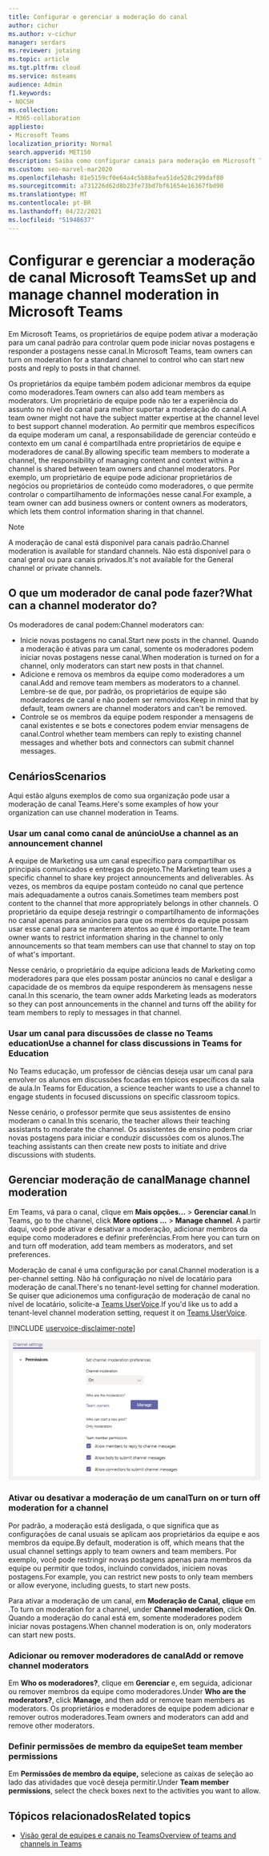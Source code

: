 ```yaml
---
title: Configurar e gerenciar a moderação do canal
author: cichur
ms.author: v-cichur
manager: serdars
ms.reviewer: jotaing
ms.topic: article
ms.tgt.pltfrm: cloud
ms.service: msteams
audience: Admin
f1.keywords:
- NOCSH
ms.collection:
- M365-collaboration
appliesto:
- Microsoft Teams
localization_priority: Normal
search.appverid: MET150
description: Saiba como configurar canais para moderação em Microsoft Teams, incluindo como adicionar membros da equipe como moderadores de canal.
ms.custom: seo-marvel-mar2020
ms.openlocfilehash: 81e5159cf0e64a4c5b88afea51de528c299daf80
ms.sourcegitcommit: a731226d62d8b23fe73bd7bf61654e16367fbd90
ms.translationtype: MT
ms.contentlocale: pt-BR
ms.lasthandoff: 04/22/2021
ms.locfileid: "51948637"
---
```

# <a name="set-up-and-manage-channel-moderation-in-microsoft-teams"></a><span data-ttu-id="f1431-103">Configurar e gerenciar a moderação de canal Microsoft Teams</span><span class="sxs-lookup"><span data-stu-id="f1431-103">Set up and manage channel moderation in Microsoft Teams</span></span>

<span data-ttu-id="f1431-104">Em Microsoft Teams, os proprietários de equipe podem ativar a moderação para um canal padrão para controlar quem pode iniciar novas postagens e responder a postagens nesse canal.</span><span class="sxs-lookup"><span data-stu-id="f1431-104">In Microsoft Teams, team owners can turn on moderation for a standard channel to control who can start new posts and reply to posts in that channel.</span></span>

<span data-ttu-id="f1431-105">Os proprietários da equipe também podem adicionar membros da equipe como moderadores.</span><span class="sxs-lookup"><span data-stu-id="f1431-105">Team owners can also add team members as moderators.</span></span> <span data-ttu-id="f1431-106">Um proprietário de equipe pode não ter a experiência do assunto no nível do canal para melhor suportar a moderação do canal.</span><span class="sxs-lookup"><span data-stu-id="f1431-106">A team owner might not have the subject matter expertise at the channel level to best support channel moderation.</span></span> <span data-ttu-id="f1431-107">Ao permitir que membros específicos da equipe moderam um canal, a responsabilidade de gerenciar conteúdo e contexto em um canal é compartilhada entre proprietários de equipe e moderadores de canal.</span><span class="sxs-lookup"><span data-stu-id="f1431-107">By allowing specific team members to moderate a channel, the responsibility of managing content and context within a channel is shared between team owners and channel moderators.</span></span> <span data-ttu-id="f1431-108">Por exemplo, um proprietário de equipe pode adicionar proprietários de negócios ou proprietários de conteúdo como moderadores, o que permite controlar o compartilhamento de informações nesse canal.</span><span class="sxs-lookup"><span data-stu-id="f1431-108">For example, a team owner can add business owners or content owners as moderators, which lets them control information sharing in that channel.</span></span>

> [!NOTE]
> <span data-ttu-id="f1431-109">A moderação de canal está disponível para canais padrão.</span><span class="sxs-lookup"><span data-stu-id="f1431-109">Channel moderation is available for standard channels.</span></span> <span data-ttu-id="f1431-110">Não está disponível para o canal geral ou para canais privados.</span><span class="sxs-lookup"><span data-stu-id="f1431-110">It's not available for the General channel or private channels.</span></span>

## <a name="what-can-a-channel-moderator-do"></a><span data-ttu-id="f1431-111">O que um moderador de canal pode fazer?</span><span class="sxs-lookup"><span data-stu-id="f1431-111">What can a channel moderator do?</span></span>

<span data-ttu-id="f1431-112">Os moderadores de canal podem:</span><span class="sxs-lookup"><span data-stu-id="f1431-112">Channel moderators can:</span></span>

- <span data-ttu-id="f1431-113">Inicie novas postagens no canal.</span><span class="sxs-lookup"><span data-stu-id="f1431-113">Start new posts in the channel.</span></span> <span data-ttu-id="f1431-114">Quando a moderação é ativas para um canal, somente os moderadores podem iniciar novas postagens nesse canal.</span><span class="sxs-lookup"><span data-stu-id="f1431-114">When moderation is turned on for a channel, only moderators can start new posts in that channel.</span></span>
- <span data-ttu-id="f1431-115">Adicione e remova os membros da equipe como moderadores a um canal.</span><span class="sxs-lookup"><span data-stu-id="f1431-115">Add and remove team members as moderators to a channel.</span></span> <span data-ttu-id="f1431-116">Lembre-se de que, por padrão, os proprietários de equipe são moderadores de canal e não podem ser removidos.</span><span class="sxs-lookup"><span data-stu-id="f1431-116">Keep in mind that by default, team owners are channel moderators and can't be removed.</span></span>
- <span data-ttu-id="f1431-117">Controle se os membros da equipe podem responder a mensagens de canal existentes e se bots e conectores podem enviar mensagens de canal.</span><span class="sxs-lookup"><span data-stu-id="f1431-117">Control whether team members can reply to existing channel messages and whether bots and connectors can submit channel messages.</span></span>

## <a name="scenarios"></a><span data-ttu-id="f1431-118">Cenários</span><span class="sxs-lookup"><span data-stu-id="f1431-118">Scenarios</span></span>

<span data-ttu-id="f1431-119">Aqui estão alguns exemplos de como sua organização pode usar a moderação de canal Teams.</span><span class="sxs-lookup"><span data-stu-id="f1431-119">Here's some examples of how your organization can use channel moderation in Teams.</span></span>

### <a name="use-a-channel-as-an-announcement-channel"></a><span data-ttu-id="f1431-120">Usar um canal como canal de anúncio</span><span class="sxs-lookup"><span data-stu-id="f1431-120">Use a channel as an announcement channel</span></span>

<span data-ttu-id="f1431-121">A equipe de Marketing usa um canal específico para compartilhar os principais comunicados e entregas do projeto.</span><span class="sxs-lookup"><span data-stu-id="f1431-121">The Marketing team uses a specific channel to share key project announcements and deliverables.</span></span> <span data-ttu-id="f1431-122">Às vezes, os membros da equipe postam conteúdo no canal que pertence mais adequadamente a outros canais.</span><span class="sxs-lookup"><span data-stu-id="f1431-122">Sometimes team members post content to the channel that more appropriately belongs in other channels.</span></span> <span data-ttu-id="f1431-123">O proprietário da equipe deseja restringir o compartilhamento de informações no canal apenas para anúncios para que os membros da equipe possam usar esse canal para se manterem atentos ao que é importante.</span><span class="sxs-lookup"><span data-stu-id="f1431-123">The team owner wants to restrict information sharing in the channel to only announcements so that team members can use that channel to stay on top of what's important.</span></span>

<span data-ttu-id="f1431-124">Nesse cenário, o proprietário da equipe adiciona leads de Marketing como moderadores para que eles possam postar anúncios no canal e desligar a capacidade de os membros da equipe responderem às mensagens nesse canal.</span><span class="sxs-lookup"><span data-stu-id="f1431-124">In this scenario, the team owner adds Marketing leads as moderators so they can post announcements in the channel and turns off the ability for team members to reply to messages in that channel.</span></span>

### <a name="use-a-channel-for-class-discussions-in-teams-for-education"></a><span data-ttu-id="f1431-125">Usar um canal para discussões de classe no Teams education</span><span class="sxs-lookup"><span data-stu-id="f1431-125">Use a channel for class discussions in Teams for Education</span></span>

<span data-ttu-id="f1431-126">No Teams educação, um professor de ciências deseja usar um canal para envolver os alunos em discussões focadas em tópicos específicos da sala de aula.</span><span class="sxs-lookup"><span data-stu-id="f1431-126">In Teams for Education, a science teacher wants to use a channel to engage students in focused discussions on specific classroom topics.</span></span>

<span data-ttu-id="f1431-127">Nesse cenário, o professor permite que seus assistentes de ensino moderam o canal.</span><span class="sxs-lookup"><span data-stu-id="f1431-127">In this scenario, the teacher allows their teaching assistants to moderate the channel.</span></span> <span data-ttu-id="f1431-128">Os assistentes de ensino podem criar novas postagens para iniciar e conduzir discussões com os alunos.</span><span class="sxs-lookup"><span data-stu-id="f1431-128">The teaching assistants can then create new posts to initiate and drive discussions with students.</span></span>

## <a name="manage-channel-moderation"></a><span data-ttu-id="f1431-129">Gerenciar moderação de canal</span><span class="sxs-lookup"><span data-stu-id="f1431-129">Manage channel moderation</span></span>

<span data-ttu-id="f1431-130">Em Teams, vá para o canal, clique em **Mais opções...**  >  **Gerenciar canal**.</span><span class="sxs-lookup"><span data-stu-id="f1431-130">In Teams, go to the channel, click **More options ...** > **Manage channel**.</span></span> <span data-ttu-id="f1431-131">A partir daqui, você pode ativar e desativar a moderação, adicionar membros da equipe como moderadores e definir preferências.</span><span class="sxs-lookup"><span data-stu-id="f1431-131">From here you can turn on and turn off moderation, add team members as moderators, and set preferences.</span></span>

<span data-ttu-id="f1431-132">Moderação de canal é uma configuração por canal.</span><span class="sxs-lookup"><span data-stu-id="f1431-132">Channel moderation is a per-channel setting.</span></span> <span data-ttu-id="f1431-133">Não há configuração no nível de locatário para moderação de canal.</span><span class="sxs-lookup"><span data-stu-id="f1431-133">There's no tenant-level setting for channel moderation.</span></span> <span data-ttu-id="f1431-134">Se quiser que adicionemos uma configuração de moderação de canal no nível de locatário, solicite-a [Teams UserVoice](https://microsoftteams.uservoice.com/).</span><span class="sxs-lookup"><span data-stu-id="f1431-134">If you'd like us to add a tenant-level channel moderation setting, request it on [Teams UserVoice](https://microsoftteams.uservoice.com/).</span></span>

[!INCLUDE [uservoice-disclaimer-note](includes/uservoice-disclaimer-note.md)]

![preferências para managing-channel-moderation-in-teams](media/manage-channel-moderation-in-teams-preferences.png)

### <a name="turn-on-or-turn-off-moderation-for-a-channel"></a><span data-ttu-id="f1431-136">Ativar ou desativar a moderação de um canal</span><span class="sxs-lookup"><span data-stu-id="f1431-136">Turn on or turn off moderation for a channel</span></span>

<span data-ttu-id="f1431-137">Por padrão, a moderação está desligada, o que significa que as configurações de canal usuais se aplicam aos proprietários da equipe e aos membros da equipe.</span><span class="sxs-lookup"><span data-stu-id="f1431-137">By default, moderation is off, which means that the usual channel settings apply to team owners and team members.</span></span> <span data-ttu-id="f1431-138">Por exemplo, você pode restringir novas postagens apenas para membros da equipe ou permitir que todos, incluindo convidados, iniciem novas postagens.</span><span class="sxs-lookup"><span data-stu-id="f1431-138">For example, you can restrict new posts to only team members or allow everyone, including guests, to start new posts.</span></span>

<span data-ttu-id="f1431-139">Para ativar a moderação de um canal, em **Moderação de Canal,** **clique** em .</span><span class="sxs-lookup"><span data-stu-id="f1431-139">To turn on moderation for a channel, under **Channel moderation**, click **On**.</span></span> <span data-ttu-id="f1431-140">Quando a moderação do canal está em, somente moderadores podem iniciar novas postagens.</span><span class="sxs-lookup"><span data-stu-id="f1431-140">When channel moderation is on, only moderators can start new posts.</span></span> 

### <a name="add-or-remove-channel-moderators"></a><span data-ttu-id="f1431-141">Adicionar ou remover moderadores de canal</span><span class="sxs-lookup"><span data-stu-id="f1431-141">Add or remove channel moderators</span></span>

<span data-ttu-id="f1431-142">Em **Who os moderadores?**, clique em **Gerenciar** e, em seguida, adicionar ou remover membros da equipe como moderadores.</span><span class="sxs-lookup"><span data-stu-id="f1431-142">Under **Who are the moderators?**, click **Manage**, and then add or remove team members as moderators.</span></span> <span data-ttu-id="f1431-143">Os proprietários e moderadores de equipe podem adicionar e remover outros moderadores.</span><span class="sxs-lookup"><span data-stu-id="f1431-143">Team owners and moderators can add and remove other moderators.</span></span>  

### <a name="set-team-member-permissions"></a><span data-ttu-id="f1431-144">Definir permissões de membro da equipe</span><span class="sxs-lookup"><span data-stu-id="f1431-144">Set team member permissions</span></span>

<span data-ttu-id="f1431-145">Em **Permissões de membro da equipe,** selecione as caixas de seleção ao lado das atividades que você deseja permitir.</span><span class="sxs-lookup"><span data-stu-id="f1431-145">Under **Team member permissions**, select the check boxes next to the activities  you want to allow.</span></span>

## <a name="related-topics"></a><span data-ttu-id="f1431-146">Tópicos relacionados</span><span class="sxs-lookup"><span data-stu-id="f1431-146">Related topics</span></span>

- [<span data-ttu-id="f1431-147">Visão geral de equipes e canais no Teams</span><span class="sxs-lookup"><span data-stu-id="f1431-147">Overview of teams and channels in Teams</span></span>](teams-channels-overview.md)

